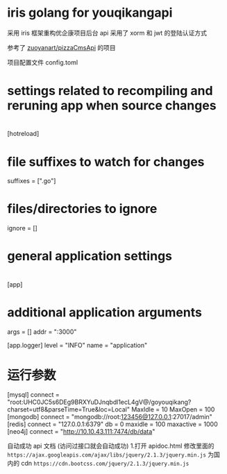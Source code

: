 # iris golang for youqikangapi

采用 iris 框架重构优企康项目后台 api
采用了 xorm 和 jwt 的登陆认证方式

参考了 [zuoyanart/pizzaCmsApi](https://github.com/zuoyanart/pizzaCmsApi) 的项目

项目配置文件 config.toml
#
# settings related to recompiling and reruning app when source changes
#
[hotreload]
  # file suffixes to watch for changes
  suffixes = [".go"]

  # files/directories to ignore
  ignore = []

#
# general application settings
#
[app]
  # additional application arguments
  args = []
  addr = ":3000"

  [app.logger]
    level = "INFO"
    name = "application"

# 运行参数
[mysql]
  connect = "root:UHC0JC5s6DEg9BRXYuDJnqbdl1ecL4gV@/goyouqikang?charset=utf8&parseTime=True&loc=Local"
  MaxIdle = 10
  MaxOpen = 100
[mongodb]
  connect = "mongodb://root:123456@127.0.0.1:27017/admin"
[redis]
  connect = "127.0.0.1:6379"
  db = 0
  maxidle = 100
  maxactive = 1000
[neo4j]
    connect = "http://10.10.43.111:7474/db/data"


自动成功 api 文档 (访问过接口就会自动成功)
1.打开 apidoc.html 修改里面的
`https://ajax.googleapis.com/ajax/libs/jquery/2.1.3/jquery.min.js`
为国内的 cdn
`https://cdn.bootcss.com/jquery/2.1.3/jquery.min.js`